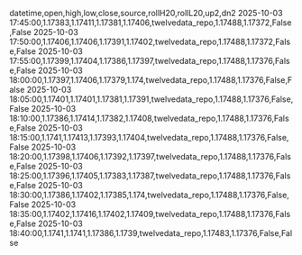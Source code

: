 datetime,open,high,low,close,source,rollH20,rollL20,up2,dn2
2025-10-03 17:45:00,1.17383,1.17411,1.17381,1.17406,twelvedata_repo,1.17488,1.17372,False,False
2025-10-03 17:50:00,1.17406,1.17406,1.17391,1.17402,twelvedata_repo,1.17488,1.17372,False,False
2025-10-03 17:55:00,1.17399,1.17404,1.17386,1.17397,twelvedata_repo,1.17488,1.17376,False,False
2025-10-03 18:00:00,1.17397,1.17406,1.17379,1.174,twelvedata_repo,1.17488,1.17376,False,False
2025-10-03 18:05:00,1.17401,1.17401,1.17381,1.17391,twelvedata_repo,1.17488,1.17376,False,False
2025-10-03 18:10:00,1.17386,1.17414,1.17382,1.17408,twelvedata_repo,1.17488,1.17376,False,False
2025-10-03 18:15:00,1.1741,1.17413,1.17393,1.17404,twelvedata_repo,1.17488,1.17376,False,False
2025-10-03 18:20:00,1.17398,1.17406,1.17392,1.17397,twelvedata_repo,1.17488,1.17376,False,False
2025-10-03 18:25:00,1.17396,1.17405,1.17383,1.17387,twelvedata_repo,1.17488,1.17376,False,False
2025-10-03 18:30:00,1.17386,1.17402,1.17385,1.174,twelvedata_repo,1.17488,1.17376,False,False
2025-10-03 18:35:00,1.17402,1.17416,1.17402,1.17409,twelvedata_repo,1.17488,1.17376,False,False
2025-10-03 18:40:00,1.1741,1.1741,1.17386,1.1739,twelvedata_repo,1.17483,1.17376,False,False
